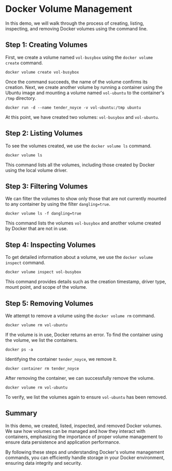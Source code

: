 # Docker Volume Management

In this demo, we will walk through the process of creating, listing, inspecting, and removing Docker volumes using the command line.

## Step 1: Creating Volumes

First, we create a volume named `vol-busybox` using the `docker volume create` command.

```
docker volume create vol-busybox
```

Once the command succeeds, the name of the volume confirms its creation. Next, we create another volume by running a container using the Ubuntu image and mounting a volume named `vol-ubuntu` to the container's `/tmp` directory.

```
docker run -d --name tender_noyce -v vol-ubuntu:/tmp ubuntu
```

At this point, we have created two volumes: `vol-busybox` and `vol-ubuntu`.

## Step 2: Listing Volumes

To see the volumes created, we use the `docker volume ls` command.

```
docker volume ls
```

This command lists all the volumes, including those created by Docker using the local volume driver.
## Step 3: Filtering Volumes

We can filter the volumes to show only those that are not currently mounted to any container by using the filter `dangling=true`.

```
docker volume ls -f dangling=true
```

This command lists the volumes `vol-busybox` and another volume created by Docker that are not in use.

## Step 4: Inspecting Volumes

To get detailed information about a volume, we use the `docker volume inspect` command.

```
docker volume inspect vol-busybox
```

This command provides details such as the creation timestamp, driver type, mount point, and scope of the volume.


## Step 5: Removing Volumes

We attempt to remove a volume using the `docker volume rm` command.

```
docker volume rm vol-ubuntu
```

If the volume is in use, Docker returns an error. To find the container using the volume, we list the containers.

```
docker ps -a
```

Identifying the container `tender_noyce`, we remove it.

```
docker container rm tender_noyce
```

After removing the container, we can successfully remove the volume.

```
docker volume rm vol-ubuntu
```

To verify, we list the volumes again to ensure `vol-ubuntu` has been removed.

## Summary

In this demo, we created, listed, inspected, and removed Docker volumes. We saw how volumes can be managed and how they interact with containers, emphasizing the importance of proper volume management to ensure data persistence and application performance.

By following these steps and understanding Docker's volume management commands, you can efficiently handle storage in your Docker environment, ensuring data integrity and security.